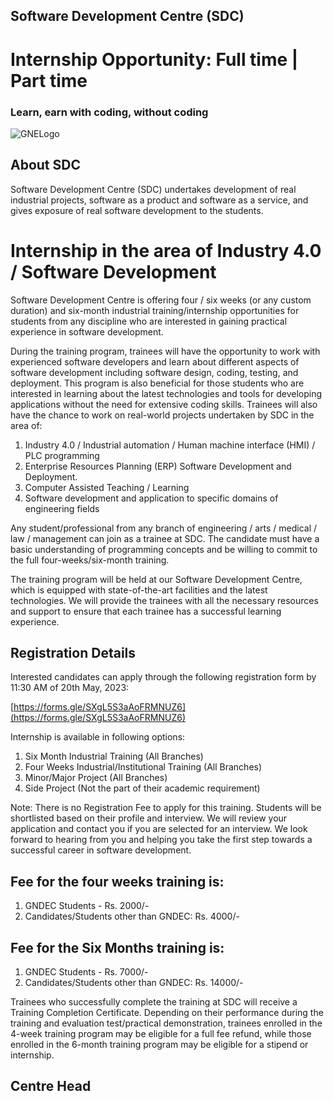 ## Software Development Centre (SDC)
# Internship Opportunity: Full time | Part time
### Learn, earn with coding, without coding

![GNELogo](https://avatars.githubusercontent.com/u/93399658?s=100)

## About SDC
Software Development Centre (SDC) undertakes development of real industrial projects, software as a product and software as a service, and gives exposure of real software development to the students.

# Internship in the area of Industry 4.0 / Software Development

Software Development Centre is offering four / six weeks (or any custom duration) and six-month industrial training/internship opportunities for students from any discipline who are interested in gaining practical experience in software development.

During the training program, trainees will have the opportunity to work with experienced software developers and learn about different aspects of software development including software design, coding, testing, and deployment. This program is also beneficial for those students who are interested in learning about the latest technologies and tools for developing applications without the need for extensive coding skills. Trainees will also have the chance to work on real-world projects undertaken by SDC in the area of:

1. Industry 4.0 / Industrial automation / Human machine interface (HMI) / PLC programming  
1. Enterprise Resources Planning (ERP) Software Development and Deployment.
1. Computer Assisted Teaching / Learning
1. Software development and application to specific domains of engineering fields

Any student/professional from any branch of engineering / arts / medical / law /  management can join as a trainee at SDC. The candidate must have a basic understanding of programming concepts and be willing to commit to the full four-weeks/six-month training.

The training program will be held at our Software Development Centre, which is equipped with state-of-the-art facilities and the latest technologies. We will provide the trainees with all the necessary resources and support to ensure that each trainee has a successful learning experience.

## Registration Details

Interested candidates can apply through the following registration form by  11:30 AM of 20th  May, 2023:

[https://forms.gle/SXgL5S3aAoFRMNUZ6](https://forms.gle/SXgL5S3aAoFRMNUZ6)

Internship is available in following options:

1. Six Month Industrial Training (All Branches)
1. Four Weeks Industrial/Institutional Training (All Branches)
1. Minor/Major Project (All Branches)
1. Side Project (Not the part of their academic requirement)

Note: There is no Registration Fee to apply for this training. Students will be shortlisted based on their profile and interview. We will review your application and contact you if you are selected for an interview. We look forward to hearing from you and helping you take the first step towards a successful career in software development.

## Fee for the four weeks training is:

1. GNDEC Students - Rs. 2000/-
1. Candidates/Students other than GNDEC: Rs. 4000/-

## Fee for the Six Months training is:

1. GNDEC Students - Rs. 7000/-
1. Candidates/Students other than GNDEC: Rs. 14000/-

Trainees who successfully complete the training at SDC will receive a Training Completion Certificate. Depending on their performance during the training and evaluation test/practical demonstration, trainees enrolled in the 4-week training program may be eligible for a full fee refund, while those enrolled in the 6-month training program may be eligible for a stipend or internship.

## Centre Head
